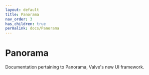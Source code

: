 ```yaml
---
layout: default
title: Panorama
nav_order: 3
has_children: true
permalink: docs/Panorama
---
```


# Panorama

Documentation pertaining to Panorama, Valve's new UI framework.